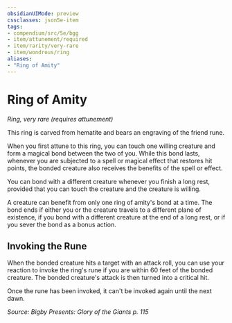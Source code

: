 ```yaml
---
obsidianUIMode: preview
cssclasses: json5e-item
tags:
- compendium/src/5e/bgg
- item/attunement/required
- item/rarity/very-rare
- item/wondrous/ring
aliases: 
- "Ring of Amity"
---
```

# Ring of Amity
*Ring, very rare (requires attunement)*  


This ring is carved from hematite and bears an engraving of the friend rune.

When you first attune to this ring, you can touch one willing creature and form a magical bond between the two of you. While this bond lasts, whenever you are subjected to a spell or magical effect that restores hit points, the bonded creature also receives the benefits of the spell or effect.

You can bond with a different creature whenever you finish a long rest, provided that you can touch the creature and the creature is willing.

A creature can benefit from only one ring of amity's bond at a time. The bond ends if either you or the creature travels to a different plane of existence, if you bond with a different creature at the end of a long rest, or if you sever the bond as a bonus action.

## Invoking the Rune

When the bonded creature hits a target with an attack roll, you can use your reaction to invoke the ring's rune if you are within 60 feet of the bonded creature. The bonded creature's attack is then turned into a critical hit.

Once the rune has been invoked, it can't be invoked again until the next dawn.

*Source: Bigby Presents: Glory of the Giants p. 115*